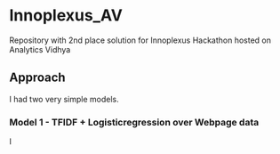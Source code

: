 # Innoplexus_AV
Repository with 2nd place solution for Innoplexus Hackathon hosted on Analytics Vidhya

## Approach
I had two very simple models.
### Model 1 - TFIDF + Logisticregression over Webpage data
I 
